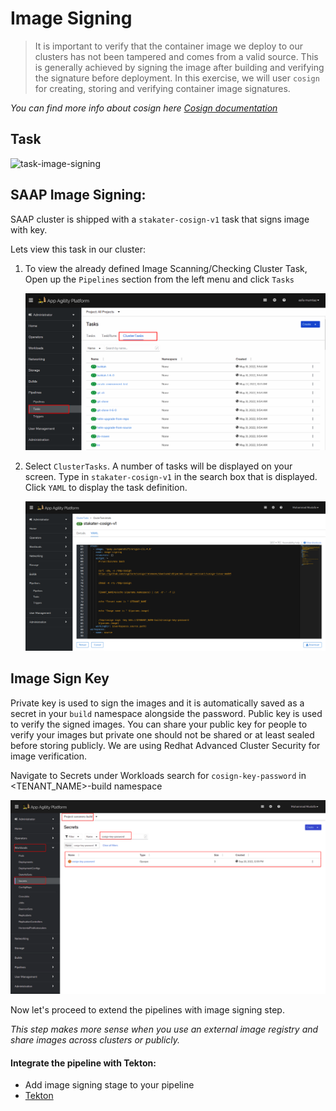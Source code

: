 # Image Signing

> It is important to verify that the container image we deploy to our clusters has not been tampered and comes from a valid source. This is generally achieved by signing the image after building and verifying the signature before deployment. In this exercise, we will user `cosign` for creating, storing and verifying container image signatures.

_You can find more info about cosign here <span style="color:blue;">[Cosign documentation](https://docs.sigstore.dev/cosign/overview/)_</span>

## Task

![task-image-signing](./images/task-image-signing.png)

## SAAP Image Signing:

SAAP cluster is shipped with a `stakater-cosign-v1` task that signs image with key.

Lets view this task in our cluster:

1. To view the already defined Image Scanning/Checking Cluster Task, Open up the `Pipelines` section from the left menu and click `Tasks`

   ![cluster-tasks](./images/cluster-tasks.png)
    
2. Select `ClusterTasks`. A number of tasks will be displayed on your screen. Type in `stakater-cosign-v1` in the search box that is displayed. Click `YAML` to display the task definition.

    ![stakater-cosign](./images/stakater-cosign-yaml.png)


## Image Sign Key

Private key is used to sign the images and it is automatically saved as a secret in your `build` namespace alongside the password. Public key is used to verify the signed images. You can share your public key for people to verify your images but private one should not be shared or at least sealed before storing publicly. We are using Redhat Advanced Cluster Security for image verification.

Navigate to Secrets under Workloads search for `cosign-key-password` in <TENANT_NAME>-build namespace

![cosign-secret](images/cosign-secret.png)

Now let's proceed to extend the pipelines with image signing step.

_This step makes more sense when you use an external image registry and share images across clusters or publicly._

#### Integrate the pipeline with Tekton:

- Add image signing stage to your pipeline
- <span style="color:blue;">[Tekton](8b-tekton.md)</span> 
